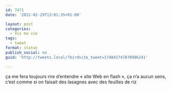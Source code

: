 ```yaml
---
id: 7471
date: '2012-02-29T13:01:35+01:00'

layout: post
categories:
  - Vis ma vie
tags:
  - tweet
format: status
publish_social: no
guid: 'http://tweets.local/?birdsite_tweet=174841747870986241'

---
```


ça me fera toujours rire d’entendre « site Web en flash », ça n’a aucun sens, c’est comme si on faisait des lasagnes avec des feuilles de riz